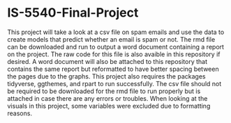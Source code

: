 # IS-5540-Final-Project

This project will take a look at a csv file on spam emails and use the data to create 
models that predict whether an email is spam or not. The rmd file can be downloaded
and run to output a word document containing a report on the project. The raw code for 
this file is also avaible in this repository if desired. A word document will also be attached to 
this repository that contains the same report but reformatted to have better spacing 
between the pages due to the graphs. This project also requires the packages tidyverse, 
ggthemes, and rpart to run successfully. The csv file should not be required to be 
downloaded for the rmd file to run properly but is attached in case there are any errors
or troubles. When looking at the visuals in this project, some variables were excluded 
due to formatting reasons.
